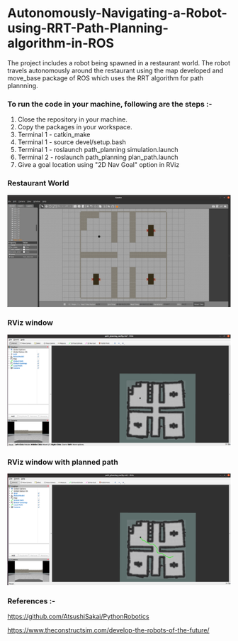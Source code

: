 # Autonomously-Navigating-a-Robot-using-RRT-Path-Planning-algorithm-in-ROS
The project includes a robot being spawned in a restaurant world. The robot travels autonomously around the restaurant using the map developed and move_base package of ROS which uses the RRT algorithm for path plannning.

### To run the code in your machine, following are the steps :- 
1. Close the repository in your machine.
2. Copy the packages in your workspace.
3. Terminal 1 - catkin_make
4. Terminal 1 - source devel/setup.bash
5. Terminal 1 - roslaunch path_planning simulation.launch
6. Terminal 2 - roslaunch path_planning plan_path.launch
7. Give a goal location using "2D Nav Goal" option in RViz

### Restaurant World 
![Restaurant](world.png)

### RViz window 
![RViz](rviz.png)

### RViz window with planned path
![RViz with planned path](path_planning.png)

### References :- 
https://github.com/AtsushiSakai/PythonRobotics

https://www.theconstructsim.com/develop-the-robots-of-the-future/
